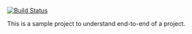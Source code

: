 [![Build Status](https://travis-ci.org/vivit1006117/cateringService.svg?branch=master)](https://travis-ci.org/vivit1006117/cateringService)

This is a sample project to understand end-to-end of a project.
